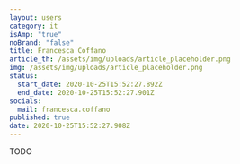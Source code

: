```yaml
---
layout: users
category: it
isAmp: "true"
noBrand: "false"
title: Francesca Coffano
article_th: /assets/img/uploads/article_placeholder.png
img: /assets/img/uploads/article_placeholder.png
status:
  start_date: 2020-10-25T15:52:27.892Z
  end_date: 2020-10-25T15:52:27.901Z
socials:
  mail: francesca.coffano
published: true
date: 2020-10-25T15:52:27.908Z
---
```

TODO